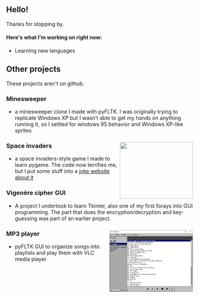 ## Hello!
Thanks for stopping by.

#### Here's what I'm working on right now:
  - Learning new languages

## Other projects

These projects aren't on github.  

### Minesweeper
- a minesweeper clone I made with pyFLTK. I was originally trying to replicate Windows XP but I wasn’t able to get my hands on anything running it, so I settled for windows 95 behavior and Windows XP-like sprites
 
### Space invaders <img align="right" width="197" height="153" src="https://gaertner.ca/rowan/spaceinvaders/assets/images/menu_screen.PNG">
  -  a space invaders-style game I made to learn pygame. The code now terrifies me, but I put some stuff into a [joke website about it](https://gaertner.ca/rowan/spaceinvaders/)


### Vigenère cipher GUI
 -  A project I undertook to learn Tkinter, also one of my first forays into GUI programming. The part that does the encryption/decryption and key-guessing was part of an earlier project.

### MP3 player <img align="right" width="225" height="167" src="https://raw.githubusercontent.com/r-k-g/r-k-g/master/mp3player.png">
  -  pyFLTK GUI to organize songs into playlists and play them with VLC media player



